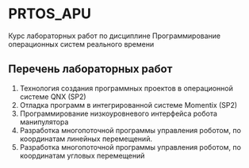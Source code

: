 # PRTOS_APU
Курс лабораторных работ по дисциплине Программирование операционных систем реального времени

## Перечень лабораторных работ
1. Технология создания программных проектов в операционной системе QNX (SP2)
2. Отладка программ в интегрированной системе Momentix (SP2)
3. Программирование низкоуровневого интерфейса робота манипулятора
4. Разработка многопоточной программы управления роботом, по координатам линейных перемещений.
5. Разработка многопоточной программы управления роботом, по координатам угловых  перемещений
